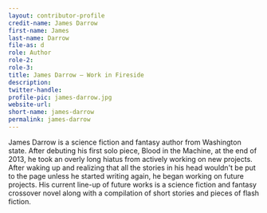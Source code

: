 ```yaml
---
layout: contributor-profile
credit-name: James Darrow
first-name: James
last-name: Darrow
file-as: d
role: Author
role-2:
role-3:
title: James Darrow — Work in Fireside
description:
twitter-handle:
profile-pic: james-darrow.jpg
website-url:
short-name: james-darrow
permalink: james-darrow
---
```

James Darrow is a science fiction and fantasy author from Washington state. After debuting his first solo piece, Blood in the Machine, at the end of 2013, he took an overly long hiatus from actively working on new projects. After waking up and realizing that all the stories in his head wouldn't be put to the page unless he started writing again, he began working on future projects. His current line-up of future works is a science fiction and fantasy crossover novel along with a compilation of short stories and pieces of flash fiction.
